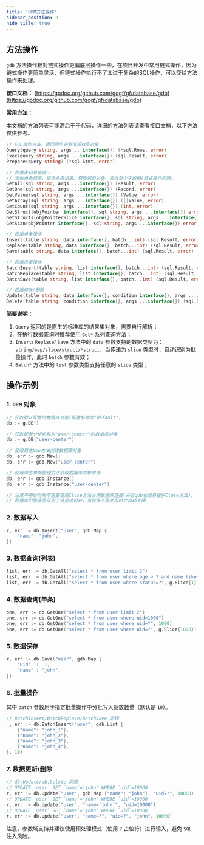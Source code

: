 ```yaml
---
title: 'ORM方法操作'
sidebar_position: 2
hide_title: true
---
```


## 方法操作

`gdb` 方法操作相对链式操作更偏底层操作一些，在项目开发中常用链式操作，因为链式操作更简单灵活，但链式操作执行不了太过于复杂的SQL操作，可以交给方法操作来处理。

**接口文档：** [https://godoc.org/github.com/gogf/gf/database/gdb](https://godoc.org/github.com/gogf/gf/database/gdb)

**常用方法：**

本文档的方法列表可能滞后于于代码，详细的方法列表请查看接口文档，以下方法仅供参考。

```go
// SQL操作方法，返回原生的标准库sql对象
Query(query string, args ...interface{}) (*sql.Rows, error)
Exec(query string, args ...interface{}) (sql.Result, error)
Prepare(query string) (*sql.Stmt, error)

// 数据表记录查询：
// 查询单条记录、查询多条记录、获取记录对象、查询单个字段值(链式操作同理)
GetAll(sql string, args ...interface{}) (Result, error)
GetOne(sql string, args ...interface{}) (Record, error)
GetValue(sql string, args ...interface{}) (Value, error)
GetArray(sql string, args ...interface{}) ([]Value, error)
GetCount(sql string, args ...interface{}) (int, error)
GetStruct(objPointer interface{}, sql string, args ...interface{}) error
GetStructs(objPointerSlice interface{}, sql string, args ...interface{}) error
GetScan(objPointer interface{}, sql string, args ...interface{}) error

// 数据单条操作
Insert(table string, data interface{}, batch...int) (sql.Result, error)
Replace(table string, data interface{}, batch...int) (sql.Result, error)
Save(table string, data interface{}, batch...int) (sql.Result, error)

// 数据批量操作
BatchInsert(table string, list interface{}, batch...int) (sql.Result, error)
BatchReplace(table string, list interface{}, batch...int) (sql.Result, error)
BatchSave(table string, list interface{}, batch...int) (sql.Result, error)

// 数据修改/删除
Update(table string, data interface{}, condition interface{}, args ...interface{}) (sql.Result, error)
Delete(table string, condition interface{}, args ...interface{}) (sql.Result, error)
```

**简要说明：**

1. `Query` 返回的是原生的标准库的结果集对象，需要自行解析；
2.  在执行数据查询时推荐使用 `Get*` 系列查询方法；
3. `Insert`/ `Replace`/ `Save` 方法中的 `data` 参数支持的数据类型为： `string/map/slice/struct/*struct`，当传递为 `slice` 类型时，自动识别为批量操作，此时 `batch` 参数有效；
4. `Batch*` 方法中的 `list` 参数类型支持任意的 `slice` 类型；

## 操作示例

### 1\. `ORM` 对象

```go
// 获取默认配置的数据库对象(配置名称为"default")
db := g.DB()

// 获取配置分组名称为"user-center"的数据库对象
db := g.DB("user-center")

// 使用原生New方法创建数据库对象
db, err := gdb.New()
db, err := gdb.New("user-center")

// 使用原生单例管理方法获取数据库对象单例
db, err := gdb.Instance()
db, err := gdb.Instance("user-center")

// 注意不用的时候不需要使用Close方法关闭数据库连接(并且gdb也没有提供Close方法)，
// 数据库引擎底层采用了链接池设计，当链接不再使用时会自动关闭

```

### 2\. 数据写入

```go
r, err := db.Insert("user", gdb.Map {
    "name": "john",
})

```

### 3\. 数据查询(列表)

```go
list, err := db.GetAll("select * from user limit 2")
list, err := db.GetAll("select * from user where age > ? and name like ?", g.Slice{18, "%john%"})
list, err := db.GetAll("select * from user where status=?", g.Slice{1})

```

### 4\. 数据查询(单条)

```go
one, err := db.GetOne("select * from user limit 2")
one, err := db.GetOne("select * from user where uid=1000")
one, err := db.GetOne("select * from user where uid=?", 1000)
one, err := db.GetOne("select * from user where uid=?", g.Slice{1000})

```

### 5\. 数据保存

```go
r, err := db.Save("user", gdb.Map {
    "uid"  :  1,
    "name" : "john",
})

```

### 6\. 批量操作

其中 `batch` 参数用于指定批量操作中分批写入条数数量（默认是 `10`）。

```go
// BatchInsert/BatchReplace/BatchSave 同理
_, err := db.BatchInsert("user", gdb.List {
    {"name": "john_1"},
    {"name": "john_2"},
    {"name": "john_3"},
    {"name": "john_4"},
}, 10)

```

### 7\. 数据更新/删除

```go
// db.Update/db.Delete 同理
// UPDATE `user` SET `name`='john' WHERE `uid`=10000
r, err := db.Update("user", gdb.Map {"name": "john"}, "uid=?", 10000)
// UPDATE `user` SET `name`='john' WHERE `uid`=10000
r, err := db.Update("user", "name='john'", "uid=10000")
// UPDATE `user` SET `name`='john' WHERE `uid`=10000
r, err := db.Update("user", "name=?", "uid=?", "john", 10000)

```

注意，参数域支持并建议使用预处理模式（使用 `?` 占位符）进行输入，避免 `SQL` 注入风险。